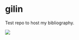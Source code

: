 gilin
=====

Test repo to host my bibliography.

[![](https://commons.wikimedia.org/wiki/File:Lepisma_domestica_female.jpg)](<https://ga.wikipedia.org/wiki/Gil%C3%ADn_(feithid)>)
